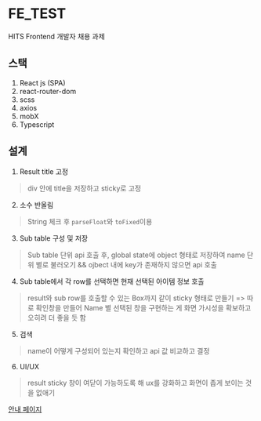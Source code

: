 # FE_TEST
HITS Frontend 개발자 채용 과제

## 스택
1. React js (SPA)
2. react-router-dom
3. scss
4. axios
5. mobX
6. Typescript

## 설계
1. Result title 고정
> div 안에 title을 저장하고 sticky로 고정
2. 소수 반올림
> String 체크 후 `parseFloat`와 `toFixed`이용
3. Sub table 구성 및 저장
> Sub table 단위 api 호출 후, global state에 object 형태로 저장하여 name 단위 별로 불러오기 && ojbect 내에 key가 존재하지 않으면 api 호출
4. Sub table에서 각 row를 선택하면 현재 선택된 아이템 정보 호출
> result와 sub row를 호출할 수 있는 Box까지 같이 sticky 형태로 만들기 => 따로 확인창을 만들어 Name 별 선택된 창을 구현하는 게 화면 가시성을 확보하고 오히려 더 좋을 듯 함
5. 검색
> name이 어떻게 구성되어 있는지 확인하고 api 값 비교하고 결정
6. UI/UX
> result sticky 창이 여닫이 가능하도록 해 ux를 강화하고 화면이 좁게 보이는 것을 없애기

[안내 페이지](https://kindhearted-maize-855.notion.site/HITS-Frontend-f9b62e620c2d4a01a99393a989a54ccf)
